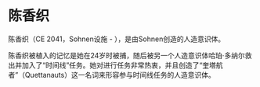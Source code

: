 # 陈香织

陈香织（CE 2041，Sohnen设施 - ），是由Sohnen创造的人造意识体。

陈香织被植入的记忆是她在24岁时被捕，随后被另一个人造意识体哈珀·多纳尔救出并加入了“时间线”任务。她对进行任务非常热衷，并且创造了“奎塔航者”（Quettanauts）这一名词来形容参与时间线任务的人造意识体。

